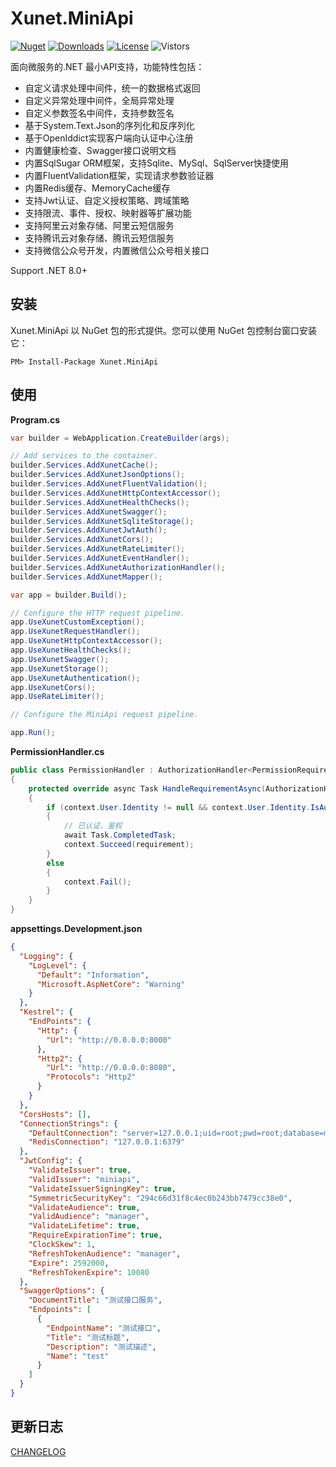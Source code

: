 # Xunet.MiniApi

[![Nuget](https://img.shields.io/nuget/v/Xunet.MiniApi.svg?style=flat-square)](https://www.nuget.org/packages/Xunet.MiniApi)
[![Downloads](https://img.shields.io/nuget/dt/Xunet.MiniApi.svg?style=flat-square)](https://www.nuget.org/stats/packages/Xunet.MiniApi?groupby=Version)
[![License](https://img.shields.io/github/license/shelley-xl/Xunet.MiniApi.svg)](https://github.com/shelley-xl/Xunet.MiniApi/blob/master/LICENSE)
![Vistors](https://visitor-badge.laobi.icu/badge?page_id=https://github.com/shelley-xl/Xunet.MiniApi)

面向微服务的.NET 最小API支持，功能特性包括：

- 自定义请求处理中间件，统一的数据格式返回
- 自定义异常处理中间件，全局异常处理
- 自定义参数签名中间件，支持参数签名
- 基于System.Text.Json的序列化和反序列化
- 基于OpenIddict实现客户端向认证中心注册
- 内置健康检查、Swagger接口说明文档
- 内置SqlSugar ORM框架，支持Sqlite、MySql、SqlServer快捷使用
- 内置FluentValidation框架，实现请求参数验证器
- 内置Redis缓存、MemoryCache缓存
- 支持Jwt认证、自定义授权策略、跨域策略
- 支持限流、事件、授权、映射器等扩展功能
- 支持阿里云对象存储、阿里云短信服务
- 支持腾讯云对象存储、腾讯云短信服务
- 支持微信公众号开发，内置微信公众号相关接口

Support .NET 8.0+

## 安装

Xunet.MiniApi 以 NuGet 包的形式提供。您可以使用 NuGet 包控制台窗口安装它：

```
PM> Install-Package Xunet.MiniApi
```

## 使用

**Program.cs**

```c#
var builder = WebApplication.CreateBuilder(args);

// Add services to the container.
builder.Services.AddXunetCache();
builder.Services.AddXunetJsonOptions();
builder.Services.AddXunetFluentValidation();
builder.Services.AddXunetHttpContextAccessor();
builder.Services.AddXunetHealthChecks();
builder.Services.AddXunetSwagger();
builder.Services.AddXunetSqliteStorage();
builder.Services.AddXunetJwtAuth();
builder.Services.AddXunetCors();
builder.Services.AddXunetRateLimiter();
builder.Services.AddXunetEventHandler();
builder.Services.AddXunetAuthorizationHandler();
builder.Services.AddXunetMapper();

var app = builder.Build();

// Configure the HTTP request pipeline.
app.UseXunetCustomException();
app.UseXunetRequestHandler();
app.UseXunetHttpContextAccessor();
app.UseXunetHealthChecks();
app.UseXunetSwagger();
app.UseXunetStorage();
app.UseXunetAuthentication();
app.UseXunetCors();
app.UseRateLimiter();

// Configure the MiniApi request pipeline.

app.Run();
```

**PermissionHandler.cs**

```c#
public class PermissionHandler : AuthorizationHandler<PermissionRequirement>
{
    protected override async Task HandleRequirementAsync(AuthorizationHandlerContext context, PermissionRequirement requirement)
    {
        if (context.User.Identity != null && context.User.Identity.IsAuthenticated)
        {
            // 已认证，鉴权
            await Task.CompletedTask;
            context.Succeed(requirement);
        }
        else
        {
            context.Fail();
        }
    }
}
```

**appsettings.Development.json**

```json
{
  "Logging": {
    "LogLevel": {
      "Default": "Information",
      "Microsoft.AspNetCore": "Warning"
    }
  },
  "Kestrel": {
    "EndPoints": {
      "Http": {
        "Url": "http://0.0.0.0:8000"
      },
      "Http2": {
        "Url": "http://0.0.0.0:8080",
        "Protocols": "Http2"
      }
    }
  },
  "CorsHosts": [],
  "ConnectionStrings": {
    "DefaultConnection": "server=127.0.0.1;uid=root;pwd=root;database=miniapi;max pool size=8000;Charset=utf8;SslMode=none;Allow User Variables=True;",
    "RedisConnection": "127.0.0.1:6379"
  },
  "JwtConfig": {
    "ValidateIssuer": true,
    "ValidIssuer": "miniapi",
    "ValidateIssuerSigningKey": true,
    "SymmetricSecurityKey": "294c66d31f8c4ec0b243bb7479cc38e0",
    "ValidateAudience": true,
    "ValidAudience": "manager",
    "ValidateLifetime": true,
    "RequireExpirationTime": true,
    "ClockSkew": 1,
    "RefreshTokenAudience": "manager",
    "Expire": 2592000,
    "RefreshTokenExpire": 10080
  },
  "SwaggerOptions": {
    "DocumentTitle": "测试接口服务",
    "Endpoints": [
      {
        "EndpointName": "测试接口",
        "Title": "测试标题",
        "Description": "测试描述",
        "Name": "test"
      }
    ]
  }
}
```

## 更新日志

[CHANGELOG](CHANGELOG.md)
